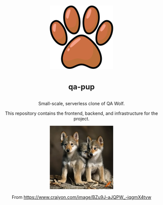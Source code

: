 
<p align="center">
<img alt="App logo (pawprint)" width="200" height="200" src="./assets/logo.svg" />
</p>

<h1 align="center">
<sup>qa-pup</sup>
</h1>

<p align="center">
Small-scale, serverless clone of QA Wolf.
</p>

<p align="center">
This repository contains the frontend, backend, and infrastructure for the project.
</p>

<p align="center">
<img alt="Pups" width="200" height="200" src="./assets/pups.png" />
</p>

<p align="center">
From <a href="https://www.craiyon.com/image/BZu9J-aJQPW_-iqgmX4tvw"> https://www.craiyon.com/image/BZu9J-aJQPW_-iqgmX4tvw </a>